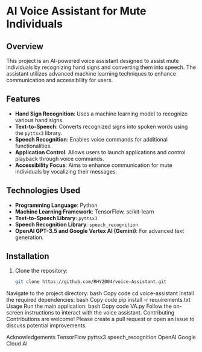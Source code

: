 # AI Voice Assistant for Mute Individuals

## Overview
This project is an AI-powered voice assistant designed to assist mute individuals by recognizing hand signs and converting them into speech. The assistant utilizes advanced machine learning techniques to enhance communication and accessibility for users.

## Features
- **Hand Sign Recognition**: Uses a machine learning model to recognize various hand signs.
- **Text-to-Speech**: Converts recognized signs into spoken words using the `pyttsx3` library.
- **Speech Recognition**: Enables voice commands for additional functionalities.
- **Application Control**: Allows users to launch applications and control playback through voice commands.
- **Accessibility Focus**: Aims to enhance communication for mute individuals by vocalizing their messages.

## Technologies Used
- **Programming Language**: Python
- **Machine Learning Framework**: TensorFlow, scikit-learn
- **Text-to-Speech Library**: `pyttsx3`
- **Speech Recognition Library**: `speech_recognition`
- **OpenAI GPT-3.5 and Google Vertex AI (Gemini)**: For advanced text generation.

## Installation
1. Clone the repository:
   ```bash
   git clone https://github.com/RHY2004/voice-Assistant.git
Navigate to the project directory:
bash
Copy code
cd voice-assistant
Install the required dependencies:
bash
Copy code
pip install -r requirements.txt
Usage
Run the main application:
bash
Copy code
VA.py
Follow the on-screen instructions to interact with the voice assistant.
Contributing
Contributions are welcome! Please create a pull request or open an issue to discuss potential improvements.

Acknowledgements
TensorFlow
pyttsx3
speech_recognition
OpenAI
Google Cloud AI
